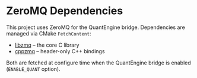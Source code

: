 # ZeroMQ Dependencies

This project uses ZeroMQ for the QuantEngine bridge.
Dependencies are managed via CMake `FetchContent`:

- [libzmq](https://github.com/zeromq/libzmq) – the core C library
- [cppzmq](https://github.com/zeromq/cppzmq) – header-only C++ bindings

Both are fetched at configure time when the QuantEngine bridge
is enabled (`ENABLE_QUANT` option).
